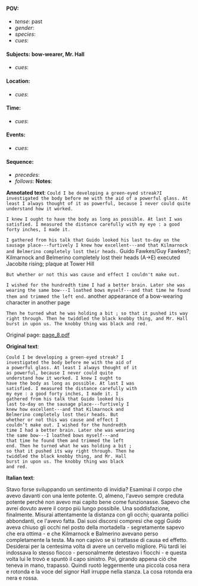 #### POV: 
  - *tense*: past
  - *gender*:
  - *species*:
  - *cues*:
#### Subjects: bow-wearer, Mr. Hall
  - *cues*:
#### Location:
  - *cues*:
#### Time:
  - *cues*:
#### Events:
  - *cues*:
#### Sequence:
  - *precedes*: 
  - *follows*:
**Notes**:


**Annotated text**:
`Could I be developing a green-eyed streak?I investigated the body before me with the aid of a powerful glass. At least I always thought of it as powerful, because I never could quite understand how it worked.`

`I knew I ought to have the body as long as possible. At last I was satisfied. I measured the distance carefully with my eye : a good forty inches, I made it.`

`I gathered from his talk that Guido looked his last to-day on the sausage place---furtively I knew how excellent---and that Kilmarnock and Belmerino completely lost their heads.` Guido Fawkes/Guy Fawkes?; Kilmarnock and Belmerino completely lost their heads (A->E) executed Jacobite rising; plaque at Tower Hill

`But whether or not this was cause and effect I couldn't make out. `

`I wished for the hundredth time I had a better brain. Later she was wearing the same bow---I loathed bows myself---and that time he found them and trimmed the left end.` another appearance of a bow-wearing character in another page

`Then he turned what he was holding a bit ; so that it pushed its way right through. Then he twiddled the black knobby thing, and Mr. Hall burst in upon us. The knobby thing was black and red.`


Original page:
[page_8.pdf](https://github.com/vigji/cainjb/blob/main/source_material/pages/page_8.pdf)


**Original text**:
```
Could I be developing a green-eyed streak? I
investigated the body before me with the aid of
a powerful glass. At least I always thought of it
as powerful, because I never could quite
understand how it worked. I knew I ought to
have the body as long as possible. At last I was
satisfied. I measured the distance carefully with
my eye : a good forty inches, I made it. I
gathered from his talk that Guido looked his
last to-day on the sausage place---furtively I
knew how excellent---and that Kilmarnock and
Belmerino completely lost their heads. But
whether or not this was cause and effect I
couldn’t make out. I wished for the hundredth
time I had a better brain. Later she was wearing
the same bow---I loathed bows myself---and
that time he found them and trimmed the left
end. Then he turned what he was holding a bit ;
so that it pushed its way right through. Then he
twiddled the black knobby thing, and Mr. Hall
burst in upon us. The knobby thing was black
and red.
```

**Italian text**:

Stavo forse sviluppando un sentimento di invidia? Esaminai il corpo che avevo davanti con una lente potente.
O, almeno, l'avevo sempre creduta potente perché non avevo mai capito bene come funzionasse. Sapevo che avrei dovuto avere il corpo più lungo possibile. Una soddisfazione, finalmente. Misurai attentamente la distanza con gli occhi; quaranta pollici abbondanti, ce l'avevo fatta. Dai suoi discorsi compresi che oggi Guido aveva chiuso gli occhi nel posto della mortadella - segretamente sapevo che era ottima - e che Kilmarnock e Balmerino avevano perso completamente la testa. Ma non capivo se si trattasse di causa ed effetto. Desiderai per la centesima volta di avere un cervello migliore.
Più tardi lei indossava lo stesso fiocco - personalmente detestavo i fiocchi - e questa volta lui le trovò e spuntò il capo sinistro. Poi, girando appena ciò che teneva in mano, trapassò. Quindi ruotò leggermente una piccola cosa nera e rotonda e la voce del signor Hall irruppe nella stanza. La cosa rotonda era nera e rossa.

